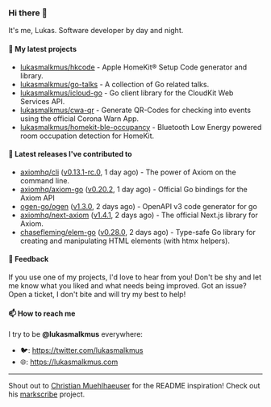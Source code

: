 ### Hi there 👋

It's me, Lukas. Software developer by day and night.

#### 🌱 My latest projects

- [lukasmalkmus/hkcode](https://github.com/lukasmalkmus/hkcode) - Apple HomeKit® Setup Code generator and library.
- [lukasmalkmus/go-talks](https://github.com/lukasmalkmus/go-talks) - A collection of Go related talks.
- [lukasmalkmus/icloud-go](https://github.com/lukasmalkmus/icloud-go) - Go client library for the CloudKit Web Services API.
- [lukasmalkmus/cwa-qr](https://github.com/lukasmalkmus/cwa-qr) - Generate QR-Codes for checking into events using the official Corona Warn App.
- [lukasmalkmus/homekit-ble-occupancy](https://github.com/lukasmalkmus/homekit-ble-occupancy) - Bluetooth Low Energy powered room occupation detection for HomeKit.

#### 🔭 Latest releases I've contributed to

- [axiomhq/cli](https://github.com/axiomhq/cli) ([v0.13.1-rc.0](https://github.com/axiomhq/cli/releases/tag/v0.13.1-rc.0), 1 day ago) - The power of Axiom on the command line.
- [axiomhq/axiom-go](https://github.com/axiomhq/axiom-go) ([v0.20.2](https://github.com/axiomhq/axiom-go/releases/tag/v0.20.2), 1 day ago) - Official Go bindings for the Axiom API
- [ogen-go/ogen](https://github.com/ogen-go/ogen) ([v1.3.0](https://github.com/ogen-go/ogen/releases/tag/v1.3.0), 2 days ago) - OpenAPI v3 code generator for go
- [axiomhq/next-axiom](https://github.com/axiomhq/next-axiom) ([v1.4.1](https://github.com/axiomhq/next-axiom/releases/tag/v1.4.1), 2 days ago) - The official Next.js library for Axiom.
- [chasefleming/elem-go](https://github.com/chasefleming/elem-go) ([v0.28.0](https://github.com/chasefleming/elem-go/releases/tag/v0.28.0), 2 days ago) - Type-safe Go library for creating and manipulating HTML elements (with htmx helpers).

#### 💬 Feedback

If you use one of my projects, I'd love to hear from you! Don't be shy and let
me know what you liked and what needs being improved. Got an issue? Open a
ticket, I don't bite and will try my best to help!

#### 📫 How to reach me

I try to be **@lukasmalkmus** everywhere:

- 🐦: https://twitter.com/lukasmalkmus
- 🌐: https://lukasmalkmus.com

---

Shout out to [Christian Muehlhaeuser](https://github.com/muesli) for the README
inspiration! Check out his [markscribe](https://github.com/muesli/markscribe)
project.
